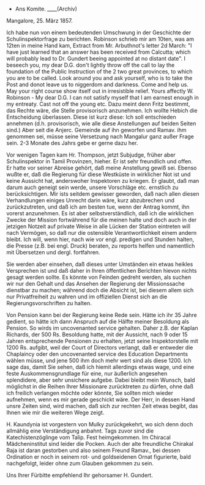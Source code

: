 + Ans Komite. ____(Archiv)

 Mangalore, 25. März 1857.

Ich habe nun von einem bedeutenden Umschwung in der Geschichte der Schulinspektorfrage zu berichten. Robinson schrieb mir am 10ten, was am 12ten in meine Hand kam, Extract from Mr. Arbuthnot's letter 2d March: "I have just learned that an answer has been received from Calcutta; which will probably lead to Dr. Gundert beeing appointed at no distant date". I beseech you, my dear D.G. don't lightly throw off the call to lay the foundation of the Public Instruction of the 2 two great provinces, to which you are to be called. Look around you and ask yourself, who is to take the Post and donot leave us to niggerdom and darkness. Come and help us. May your right course show itself out in irresistible relief. Yours affectly W. Robinson - My dear D.G. I can not satisfy myself that I am earnest enough in my entreaty. Cast not off the young etc. Dazu meint denn Fritz bestimmt, das Rechte wäre, die Stelle provisorisch anzunehmen. Ich wollte Hebich die Entscheidung überlassen. Diese ist kurz diese: Ich soll entschieden annehmen (d.h. provisorisch, wie alle diese Anstellungen auf beiden Seiten sind.) Aber seit die Anjerc. Gemeinde auf ihn geworfen und Ramav. ihm genommen sei, müsse seine Versetzung nach Mangalur ganz außer Frage sein. 2-3 Monate des Jahrs gebe er gerne dazu her.

Vor wenigen Tagen kam Hr. Thompson, jetzt Subjudge, früher aber Schulinspektor in Tamil Provinzen, hieher. Er ist sehr freundlich und offen. Er hatte vor seiner Abreise gehört, daß meine Anstellung gewiß sei. Ebenso wußte er, daß die Regierung für diese Westküste in wirklicher Not ist und keine Aussicht hat, anderswoher Inspektoren zu kriegen. Er glaubt, daß man darum auch geneigt sein werde, unsere Vorschläge etc. ernstlich zu berücksichtigen. Mir ists seitdem gewisser geworden, daß nach allen diesen Verhandlungen einiges Unrecht darin wäre, kurz abzubrechen und zurückzutreten, und daß ich am besten tue, wenn der Antrag kommt, ihn vorerst anzunehmen. 
Es ist aber selbstverständlich, daß ich die wirklichen Zwecke der Mission fortwährend für die meinen halte und doch auch in der jetzigen Notzeit auf private Weise in alle Lücken der Station eintreten will nach Vermögen, so daß nur die ostensible Verantwortlichkeit einem andern bleibt. Ich will, wenn hier, nach wie vor engl. predigen und Stunden halten, die Presse (z.B. bei engl. Druck) beraten, zu reports helfen und namentlich mit Übersetzen und dergl. fortfahren.

Sie werden aber einsehen, daß dieses unter Umständen ein etwas heikles Versprechen ist und daß daher in Ihren öffentlichen Berichten hievon nichts gesagt werden sollte. Es könnte von Feinden gedreht werden, als suchen wir nur den Gehalt und das Ansehen der Regierung der Missionssache dienstbar zu machen; während doch die Absicht ist, bei diesem allem sich nur Privatfreiheit zu wahren und im offiziellen Dienst sich an die Regierungsvorschriften zu halten.

Von Pension kann bei der Regierung keine Rede sein. Hätte ich ihr 35 Jahre gedient, so hätte ich dann Anspruch auf die Hälfte meiner Besoldung als Pension. So wirds im uncovenanted service gehalten. Daher z.B. der Kaplan Richards, der 500 Rs. Besoldung hatte, mit der Aussicht, nach 9 oder 15 Jahren entsprechende Pensionen zu erhalten, jetzt seine Inspektorstelle mit 1200 Rs. aufgibt, weil der Court of Directors verlangt, daß er entweder die Chaplaincy oder den uncovenanted service des Education Departments wählen müsse, und jene 500 ihm doch mehr wert sind als diese 1200. Ich sage das, damit Sie sehen, daß ich hiemit allerdings etwas wage, und eine feste Auskommensgrundlage für eine, nur äußerlich angesehen splendidere, aber sehr unsichere aufgebe. Dabei bleibt mein Wunsch, bald möglichst in die Reihen Ihrer Missionare zurücktreten zu dürfen, ohne daß ich freilich verlangen möchte oder könnte, Sie sollten mich wieder aufnehmen, wenn es mir gerade geschickt wäre. Der Herr, in dessen Hand unsre Zeiten sind, wird machen, daß sich zur rechten Zeit etwas begibt, das Ihnen wie mir die weiteren Wege zeigt.

H. Kaundynia ist vorgestern von Mulky zurückgekehrt, wo sich denn doch allmählig eine Verständigung anbahnt. Tags zuvor sind die Katechistenzöglinge vom Talip. Fest heimgekommen. Im Chiracal Mädcheninstitut sind leider die Pocken. Auch der alte freundliche Chirakal Raja ist daran gestorben und also seinem Freund Ramav., bei dessen Ordination er noch in seinem rot- und goldseidenen Ornat figurierte, bald nachgefolgt, leider ohne zum Glauben gekommen zu sein.

 Uns Ihrer Fürbitte empfehlend
 Ihr gehorsamer
 H. Gundert.

